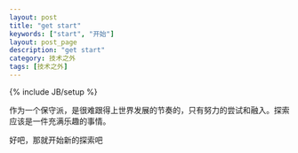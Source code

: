 ```yaml
---
layout: post
title: "get start"
keywords: ["start", "开始"]
layout: post_page
description: "get start"
category: 技术之外
tags: [技术之外]
---
```

{% include JB/setup %}

<!--more-->

作为一个保守派，是很难跟得上世界发展的节奏的，只有努力的尝试和融入。探索应该是一件充满乐趣的事情。

好吧，那就开始新的探索吧




